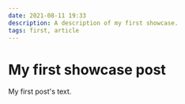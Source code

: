 ```yaml
---
date: 2021-08-11 19:33
description: A description of my first showcase.
tags: first, article
---
```

# My first showcase post

My first post's text.
